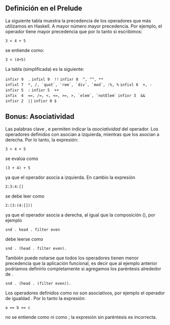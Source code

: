 Definición en el Prelude
------------------------

La siguiente tabla muestra la precedencia de los operadores que más utilizamos en Haskell. A mayor número mayor precedencia. Por ejemplo, el operador tiene mayor precedencia que por lo tanto si escribimos:

`3 < 4 + 5`

se entiende como:

`3 < (4+5)`

La tabla (simplificada) es la siguiente:

`infixr 9  .`
`infixl 9  !!`
`infixr 8  ^, ^^, **`
`` infixl 7  *, /, `quot`, `rem`, `div`, `mod`, :%, % ``
`infixl 6  +, -`
`infixr 5  :`
`infixr 5  ++`
`` infix  4  ==, /=, <, <=, >=, >, `elem`, `notElem` ``
`infixr 3  &&`
`infixr 2  ||`
`infixr 0 $`

Bonus: Asociatividad
--------------------

Las palabras clave , e permiten indicar la *asociatividad* del operador. Los operadores definidos con asocian a izquierda, mientras que los asocian a derecha. Por lo tanto, la expresión:

`3 + 4 + 5`

se evalúa como

`(3 + 4) + 5`

ya que el operador asocia a izquierda. En cambio la expresión

`2:3:4:[]`

se debe leer como

`2:(3:(4:[]))`

ya que el operador asocia a derecha, al igual que la composición (), por ejemplo

`snd . head . filter even`

debe leerse como

`snd . (head . filter even).`

También puede notarse que todos los operadores tienen menor precedencia que la aplicación funcional, es decir que al ejemplo anterior podríamos definirlo completamente si agregamos los paréntesis alrededor de .

`snd . (head . (filter even)).`

Los operadores definidos como no son asociativos, por ejemplo el operador de igualdad . Por lo tanto la expresión:

`a == b == c`

no se entiende como ni como ; la expresión sin paréntesis es incorrecta.
